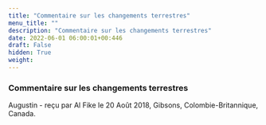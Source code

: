 ```yaml
---
title: "Commentaire sur les changements terrestres"
menu_title: ""
description: "Commentaire sur les changements terrestres"
date: 2022-06-01 06:00:01+00:446
draft: False
hidden: True
weight:
---
```

### Commentaire sur les changements terrestres

Augustin - reçu par Al Fike le 20 Août 2018, Gibsons, Colombie-Britannique, Canada.



